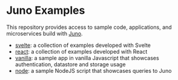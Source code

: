 # Juno Examples

This repository provides access to sample code, applications, and microservices build with [Juno](https://juno.build).

- [svelte](./svelte/README.md): a collection of examples developed with Svelte
- [react](./react/README.md): a collection of examples developed with React
- [vanilla](./vanilla): a sample app in vanilla Javascript that showcases authentication, datastore and storage usage
- [node](./node): a sample NodeJS script that showcases queries to Juno